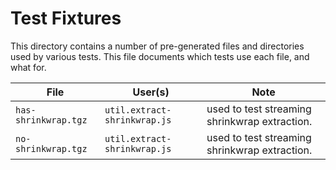 # Test Fixtures

This directory contains a number of pre-generated files and directories used
by various tests. This file documents which tests use each file, and what for.

File | User(s) | Note
--|--|--
`has-shrinkwrap.tgz` | `util.extract-shrinkwrap.js` | used to test streaming shrinkwrap extraction.
`no-shrinkwrap.tgz` | `util.extract-shrinkwrap.js` | used to test streaming shrinkwrap extraction.
